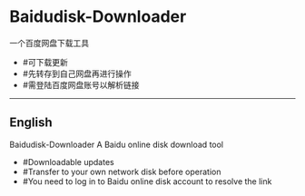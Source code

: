 # Baidudisk-Downloader
一个百度网盘下载工具
- #可下载更新
- #先转存到自己网盘再进行操作
- #需登陆百度网盘账号以解析链接
--------------------------------------------
## English
Baidudisk-Downloader
A Baidu online disk download tool
- #Downloadable updates
- #Transfer to your own network disk before operation
- #You need to log in to Baidu online disk account to resolve the link
